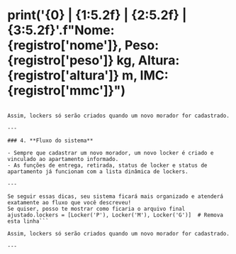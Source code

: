 # print('{0} | {1:5.2f} | {2:5.2f} | {3:5.2f}'.f"Nome: {registro['nome']}, Peso: {registro['peso']} kg, Altura: {registro['altura']} m, IMC: {registro['mmc']}")



```

Assim, lockers só serão criados quando um novo morador for cadastrado.

---

### 4. **Fluxo do sistema**

- Sempre que cadastrar um novo morador, um novo locker é criado e vinculado ao apartamento informado.
- As funções de entrega, retirada, status de locker e status de apartamento já funcionam com a lista dinâmica de lockers.

---

Se seguir essas dicas, seu sistema ficará mais organizado e atenderá exatamente ao fluxo que você descreveu!  
Se quiser, posso te mostrar como ficaria o arquivo final ajustado.lockers = [Locker('P'), Locker('M'), Locker('G')]  # Remova esta linha```

Assim, lockers só serão criados quando um novo morador for cadastrado.

---